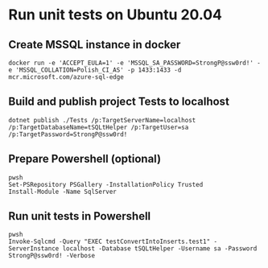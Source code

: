 # Run unit tests on Ubuntu 20.04

## Create MSSQL instance in docker
```
docker run -e 'ACCEPT_EULA=1' -e 'MSSQL_SA_PASSWORD=StrongP@ssw0rd!' -e 'MSSQL_COLLATION=Polish_CI_AS' -p 1433:1433 -d mcr.microsoft.com/azure-sql-edge
```

## Build and publish project Tests to localhost
```
dotnet publish ./Tests /p:TargetServerName=localhost /p:TargetDatabaseName=tSQLtHelper /p:TargetUser=sa /p:TargetPassword=StrongP@ssw0rd!
```

## Prepare Powershell (optional)
```
pwsh
Set-PSRepository PSGallery -InstallationPolicy Trusted
Install-Module -Name SqlServer
```

## Run unit tests in Powershell
```
pwsh
Invoke-Sqlcmd -Query "EXEC testConvertIntoInserts.test1" -ServerInstance localhost -Database tSQLtHelper -Username sa -Password StrongP@ssw0rd! -Verbose
```